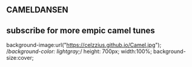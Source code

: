 ## CAMELDANSEN

## subscribe for more empic camel tunes
background-image:url("https://celzzius.github.io/Camel.jpg");
    /*background-color: lightgray;*/
    height: 700px;
    width:100%;
    background-size:cover;
